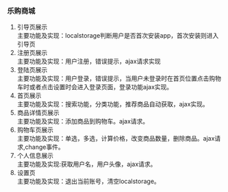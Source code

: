 ### 乐购商城  
1.  引导页展示  
主要功能及实现：localstorage判断用户是否首次安装app，首次安装则进入引导页
2.  注册页展示    
主要功能及实现：用户注册，错误提示，ajax请求实现
3.  登陆页展示  
主要功能及实现：用户登录，错误提示，当用户未登录时在首页位置点击购物车时或者点击设置时会进入登录页面，登录功能ajax实现。
4.  首页展示  
主要功能及实现：搜索功能，分类功能，推荐商品自动获取，ajax实现。
5.  商品详情页展示  
主要功能及实现：添加商品到购物车。ajax请求。  
6.  购物车页展示  
主要功能及实现：单选，多选，计算价格，改变商品数量，删除商品。ajax请求,change事件。  
7.  个人信息展示  
主要功能及实现:获取用户名，用户头像，ajax请求。  
8.  设置页  
主要功能及实现：退出当前账号，清空localstorage。  
